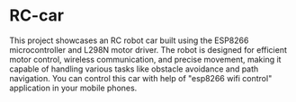 # RC-car
This project showcases an RC robot car built using the ESP8266 microcontroller and L298N motor driver. The robot is designed for efficient motor control, wireless communication, and precise movement, making it capable of handling various tasks like obstacle avoidance and path navigation. You can control this car with help of "esp8266 wifi control" application in your mobile phones.
